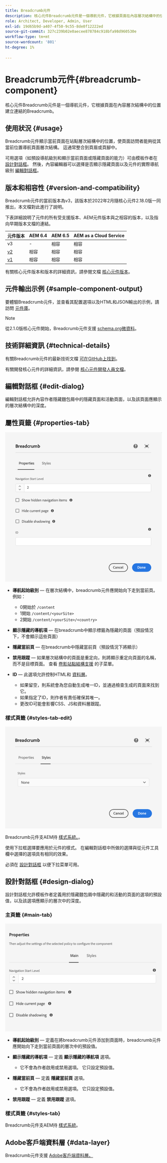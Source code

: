 ```yaml
---
title: Breadcrumb元件
description: 核心元件Breadcrumb元件是一個導航元件，它根據頁面在內容層次結構中的位置建立連結的Breadcrumb。
role: Architect, Developer, Admin, User
exl-id: 19d65b9d-a407-4f50-9c55-8de0f12222ed
source-git-commit: 327c239b02e0aecee878784c918bfa98d960530e
workflow-type: tm+mt
source-wordcount: '801'
ht-degree: 1%

---
```


# Breadcrumb元件{#breadcrumb-component}

核心元件Breadcrumb元件是一個導航元件，它根據頁面在內容層次結構中的位置建立連結的Breadcrumb。

## 使用狀況 {#usage}

Breadcrumb元件顯示當前頁面在站點層次結構中的位置，使頁面訪問者能夠從其當前位置導航頁面層次結構。 這通常整合到頁眉或頁腳中。

可用選項（如預設導航級別和顯示當前頁面或隱藏頁面的能力）可由模板作者在 [設計對話框](#design-dialog)。 然後，內容編輯器可以選擇是否顯示隱藏頁面以及元件的實際導航級別 [編輯對話框](#edit-dialog)。

## 版本和相容性 {#version-and-compatibility}

Breadcrumb元件的當前版本為v3，該版本於2022年2月隨核心元件2.18.0版一同推出，本文檔對此進行了說明。

下表詳細說明了元件的所有受支援版本、AEM元件版本與之相容的版本，以及指向早期版本文檔的連結。

| 元件版本 | AEM 6.4 | AEM 6.5 | AEM as a Cloud Service  |
|--- | --- |--- |---|
| v3 | - | 相容 | 相容 |
| [v2](v2/breadcrumb.md) | 相容 | 相容 | 相容 |
| [v1](v1/breadcrumb-v1.md) | 相容 | 相容 | 相容 |

有關核心元件版本和版本的詳細資訊，請參閱文檔 [核心元件版本](/help/versions.md)。

## 元件輸出示例 {#sample-component-output}

要體驗Breadcrumb元件，並查看其配置選項以及HTML和JSON輸出的示例，請訪問 [元件庫](https://adobe.com/go/aem_cmp_library_breadcrumb)。

>[!NOTE]
>
>從2.1.0版核心元件開始，Breadcrumb元件支援 [schema.org微資料](https://schema.org/BreadcrumbList)。

## 技術詳細資訊 {#technical-details}

有關Breadcrumb元件的最新技術文檔 [可在GitHub上找到](https://adobe.com/go/aem_cmp_tech_breadcrumb_v3)。

有關開發核心元件的詳細資訊，請參閱 [核心元件開發人員文檔](/help/developing/overview.md)。

## 編輯對話框 {#edit-dialog}

編輯對話框允許內容作者隱藏麵包屑中的隱藏頁面和活動頁面，以及該頁面應顯示的層次結構中的深度。

## 屬性頁籤 {#properties-tab}

![Breadcrumb元件編輯對話框](/help/assets/breadcrumb-edit.png)

* **導航起始級別**  — 在層次結構中，breadcrumb元件應開始向下走到當前頁。 例如：

   * 0開始於 `/content`
   * 1開始 `/content/<yourSite>`
   * 2開始 `/content/<yourSite>/<country>`

* **顯示隱藏的導航項**  — 在breadcrumb中顯示標籤為隱藏的頁面（預設情況下，不會顯示這些頁面）
* **隱藏當前頁**  — 在breadcrumb中隱藏當前頁（預設情況下將顯示）
* **禁用跟蹤**  — 如果層次結構中的頁面是重定向，則將顯示重定向頁面的名稱，而不是目標頁面。 查看 [卷影站點結構支援](navigation.md#shadow-structure) 的子菜單。
* **ID**  — 此選項允許控制HTML和 [資料層](/help/developing/data-layer/overview.md)。
   * 如果留空，則系統會為您自動生成唯一ID，並通過檢查生成的頁面來找到它。
   * 如果指定了ID，則作者有責任確保其唯一。
   * 更改ID可能會影響CSS、JS和資料層跟蹤。

### 樣式頁籤 {#styles-tab-edit}

![Breadcrumb清單元件的編輯對話框的「樣式」頁籤](/help/assets/breadcrumb-edit-styles.png)

Breadcrumb元件支AEM持 [樣式系統。](/help/get-started/authoring.md#component-styling)。

使用下拉框選擇要應用於元件的樣式。 在編輯對話框中所做的選擇與從元件工具欄中選擇的選項具有相同的效果。

必須在 [設計對話框](#design-dialog) 以便下拉菜單可用。

## 設計對話框 {#design-dialog}

設計對話框允許模板作者定義用於隱藏麵包屑中隱藏的和活動的頁面的選項的預設值，以及該選項應顯示的層次中的深度。

### 主頁籤 {#main-tab}

![](/help/assets/breadcrumb-design.png)

* **導航起始級別**  — 定義在將breadcrumb元件添加到頁面時，breadcrumb元件應開始向下走到當前頁面的層次中的預設值。
* **顯示隱藏的導航項**  — 定義 **顯示隱藏的導航項** 選項。

   * 它不會為作者啟用或禁用選項。 它只設定預設值。

* **隱藏當前頁** — 定義 **隱藏當前頁** 選項。

   * 它不會為作者啟用或禁用選項。 它只設定預設值。

* **禁用跟蹤**  — 定義 **禁用跟蹤** 選項。

### 樣式頁籤 {#styles-tab}

Breadcrumb元件支AEM持 [樣式系統](/help/get-started/authoring.md#component-styling)。

## Adobe客戶端資料層 {#data-layer}

Breadcrumb元件支援 [Adobe客戶端資料層。](/help/developing/data-layer/overview.md)
